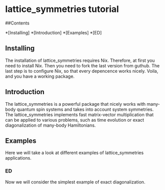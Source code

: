 # lattice_symmetries tutorial

##Contents

*[Installing]
*[Introduction]
*[Examples]
  *[ED]

## Installing

The installation of lattice_symmetries requires Nix. 
Therefore, at first you need to install Nix. Then you need to fork the last version from guthub.
The last step is to configure Nix, so that every depencence works nicely. Voila, and you have a working package.

## Introduction

The lattice_symmetries is a powerful package that nicely works with many-body quantum spin systems
and takes into account system symmetries.
The lattice_symmetries implements fast matrix-vector multiplication that can be applied to various problems, 
such as time evolution or exact diagonalization of many-body Hamiltonians. 

## Examples

Here we will take a look at different examples of lattice_symmetries applications.

### ED

Now we will consider the simplest example of exact diagonalization.
